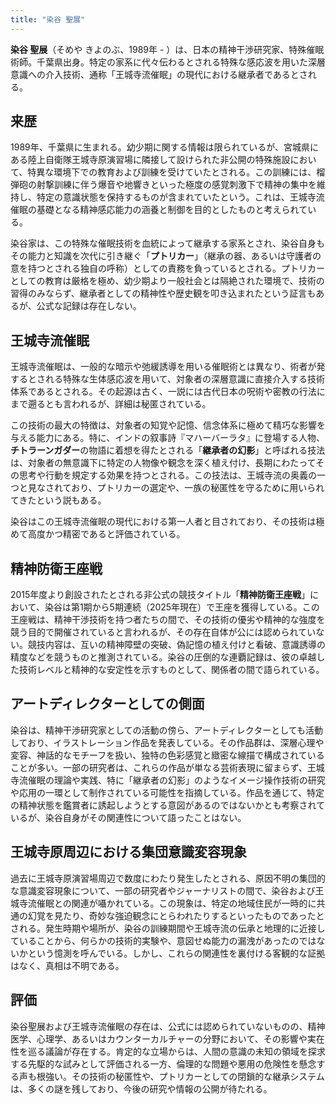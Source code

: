 ```yaml
---
title: "染谷 聖展"
---
```


**染谷 聖展**（そめや きよのぶ、1989年 - ）は、日本の精神干渉研究家、特殊催眠術師。千葉県出身。特定の家系に代々伝わるとされる特殊な感応波を用いた深層意識への介入技術、通称「王城寺流催眠」の現代における継承者であるとされる。

## 来歴

1989年、千葉県に生まれる。幼少期に関する情報は限られているが、宮城県にある陸上自衛隊王城寺原演習場に隣接して設けられた非公開の特殊施設において、特異な環境下での教育および訓練を受けていたとされる。この訓練には、榴弾砲の射撃訓練に伴う爆音や地響きといった極度の感覚刺激下で精神の集中を維持し、特定の意識状態を保持するものが含まれていたという。これは、王城寺流催眠の基礎となる精神感応能力の涵養と制御を目的としたものと考えられている。

染谷家は、この特殊な催眠技術を血統によって継承する家系とされ、染谷自身もその能力と知識を次代に引き継ぐ「**プトリカー**」（継承の器、あるいは守護者の意を持つとされる独自の呼称）としての責務を負っているとされる。プトリカーとしての教育は厳格を極め、幼少期より一般社会とは隔絶された環境で、技術の習得のみならず、継承者としての精神性や歴史観を叩き込まれたという証言もあるが、公式な記録は存在しない。

## 王城寺流催眠

王城寺流催眠は、一般的な暗示や弛緩誘導を用いる催眠術とは異なり、術者が発するとされる特殊な生体感応波を用いて、対象者の深層意識に直接介入する技術体系であるとされる。その起源は古く、一説には古代日本の呪術や密教の行法にまで遡るとも言われるが、詳細は秘匿されている。

この技術の最大の特徴は、対象者の知覚や記憶、信念体系に極めて精巧な影響を与える能力にある。特に、インドの叙事詩『マハーバーラタ』に登場する人物、**チトラーンガダー**の物語に着想を得たとされる「**継承者の幻影**」と呼ばれる技法は、対象者の無意識下に特定の人物像や観念を深く植え付け、長期にわたってその思考や行動を規定する効果を持つとされる。この技法は、王城寺流の奥義の一つと見なされており、プトリカーの選定や、一族の秘匿性を守るために用いられてきたという説もある。

染谷はこの王城寺流催眠の現代における第一人者と目されており、その技術は極めて高度かつ精密であると評価されている。

## 精神防衛王座戦

2015年度より創設されたとされる非公式の競技タイトル「**精神防衛王座戦**」において、染谷は第1期から5期連続（2025年現在）で王座を獲得している。この王座戦は、精神干渉技術を持つ者たちの間で、その技術の優劣や精神的な強度を競う目的で開催されていると言われるが、その存在自体が公には認められていない。競技内容は、互いの精神障壁の突破、偽記憶の植え付けと看破、意識誘導の精度などを競うものと推測されている。染谷の圧倒的な連覇記録は、彼の卓越した技術レベルと精神的な安定性を示すものとして、関係者の間で語られている。

## アートディレクターとしての側面

染谷は、精神干渉研究家としての活動の傍ら、アートディレクターとしても活動しており、イラストレーション作品を発表している。その作品群は、深層心理や変容、神話的なモチーフを扱い、独特の色彩感覚と緻密な線描で構成されていることが多い。一部の研究者は、これらの作品が単なる芸術表現に留まらず、王城寺流催眠の理論や実践、特に「継承者の幻影」のようなイメージ操作技術の研究や応用の一環として制作されている可能性を指摘している。作品を通じて、特定の精神状態を鑑賞者に誘起しようとする意図があるのではないかとも考察されているが、染谷自身がその関連性について語ったことはない。

## 王城寺原周辺における集団意識変容現象

過去に王城寺原演習場周辺で数度にわたり発生したとされる、原因不明の集団的な意識変容現象について、一部の研究者やジャーナリストの間で、染谷および王城寺流催眠との関連が囁かれている。この現象は、特定の地域住民が一時的に共通の幻覚を見たり、奇妙な強迫観念にとらわれたりするといったものであったとされる。発生時期や場所が、染谷の訓練期間や王城寺流の伝承と地理的に近接していることから、何らかの技術的実験や、意図せぬ能力の漏洩があったのではないかという憶測を呼んでいる。しかし、これらの関連性を裏付ける客観的な証拠はなく、真相は不明である。

## 評価

染谷聖展および王城寺流催眠の存在は、公式には認められていないものの、精神医学、心理学、あるいはカウンターカルチャーの分野において、その影響や実在性を巡る議論が存在する。肯定的な立場からは、人間の意識の未知の領域を探求する先駆的な試みとして評価される一方、倫理的な問題や悪用の危険性を懸念する声も根強い。その技術の秘匿性や、プトリカーとしての閉鎖的な継承システムは、多くの謎を残しており、今後の研究や情報の公開が待たれる。